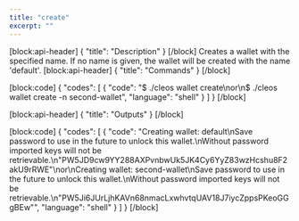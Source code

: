 ```yaml
---
title: "create"
excerpt: ""
---
```

[block:api-header]
{
  "title": "Description"
}
[/block]
Creates a wallet with the specified name. If no name is given, the wallet will be created with the name 'default'.
[block:api-header]
{
  "title": "Commands"
}
[/block]

[block:code]
{
  "codes": [
    {
      "code": "$ ./cleos wallet create\nor\n$ ./cleos wallet create -n second-wallet",
      "language": "shell"
    }
  ]
}
[/block]

[block:api-header]
{
  "title": "Outputs"
}
[/block]

[block:code]
{
  "codes": [
    {
      "code": "Creating wallet: default\nSave password to use in the future to unlock this wallet.\nWithout password imported keys will not be retrievable.\n\"PW5JD9cw9YY288AXPvnbwUk5JK4Cy6YyZ83wzHcshu8F2akU9rRWE\"\nor\nCreating wallet: second-wallet\nSave password to use in the future to unlock this wallet.\nWithout password imported keys will not be retrievable.\n\"PW5Ji6JUrLjhKAVn68nmacLxwhvtqUAV18J7iycZppsPKeoGGgBEw\"",
      "language": "shell"
    }
  ]
}
[/block]